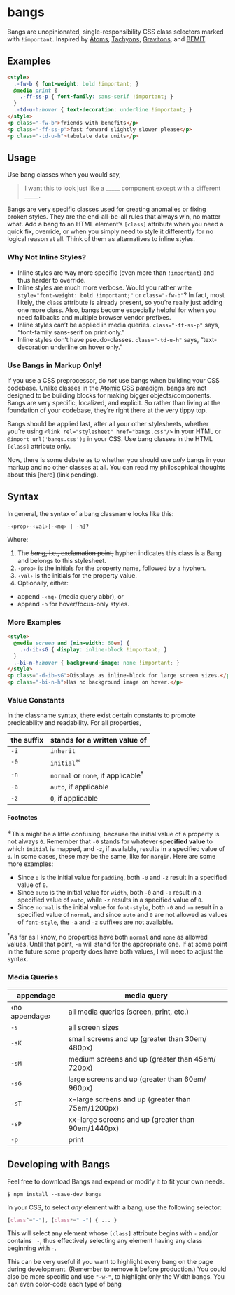 # bangs
Bangs are unopinionated, single-responsibility CSS class selectors marked with `!important`.
Inspired by
[Atoms](http://acss.io/),
[Tachyons](http://tachyons.io/),
[Gravitons](http://jxnblk.com/gravitons/), and
[BEMIT](http://csswizardry.com/2015/08/bemit-taking-the-bem-naming-convention-a-step-further/).

## Examples

```html
<style>
  .-fw-b { font-weight: bold !important; }
  @media print {
    .-ff-ss-p { font-family: sans-serif !important; }
  }
  .-td-u-h:hover { text-decoration: underline !important; }
</style>
<p class="-fw-b">friends with benefits</p>
<p class="-ff-ss-p">fast forward slightly slower please</p>
<p class="-td-u-h">tabulate data units</p>
```

## Usage

Use bang classes when you would say,

> I want this to look just like a \_\_\_\_\_ component except with a different \_\_\_\_\_.

Bangs are very specific classes used for creating anomalies or fixing broken styles.
They are the end-all-be-all rules that always win, no matter what.
Add a bang to an HTML element’s `[class]` attribute
when you need a quick fix, override, or when you simply need to style it differently for
no logical reason at all. Think of them as alternatives to inline styles.

### Why Not Inline Styles?

- Inline styles are way more specific (even more than `!important`) and thus harder to override.
- Inline styles are much more verbose. Would you rather write
  `style="font-weight: bold !important;"` or `class="-fw-b"`?
  In fact, most likely, the `class` attribute is already present, so you’re really just adding one more class.
  Also, bangs become especially helpful for when you need fallbacks and multiple browser vendor prefixes.
- Inline styles can’t be applied in media queries. `class="-ff-ss-p"` says,
  “font-family sans-serif on print only.”
- Inline styles don’t have pseudo-classes. `class="-td-u-h"` says,
  “text-decoration underline on hover only.”

### Use Bangs in Markup Only!

If you use a CSS preprocessor, do *not* use bangs when building your CSS codebase. Unlike classes in the
[Atomic CSS](http://acss.io/) paradigm, bangs are not designed to be building blocks for
making bigger objects/components. Bangs are very specific, localized, and explicit. So rather than
living at the foundation of your codebase, they’re right there at the very tippy top.

Bangs should be applied last, after all your other stylesheets, whether you’re using
`<link rel="stylesheet" href="bangs.css"/>` in your HTML or `@import url('bangs.css');` in your CSS.
Use bang classes in the HTML `[class]` attribute only.

Now, there is some debate as to whether you should use *only* bangs in your markup and
no other classes at all. You can read my philosophical thoughts about this
[here] (link pending).

## Syntax

In general, the syntax of a bang classname looks like this:
```
-‹prop›-‹val›[-‹mq› | -h]?
```
Where:
1. The ~~*bang*, i.e., exclamation point,~~ hyphen indicates this class is a Bang and belongs to this stylesheet.
2. `‹prop›` is the initials for the property name, followed by a hyphen.
3. `‹val›` is the initials for the property value.
4. Optionally, either:
  - append `-‹mq›` (media query abbr), or
  - append `-h` for hover/focus-only styles.

### More Examples

```html
<style>
  @media screen and (min-width: 60em) {
    .-d-ib-sG { display: inline-block !important; }
  }
  .-bi-n-h:hover { background-image: none !important; }
</style>
<p class="-d-ib-sG">Displays as inline-block for large screen sizes.</p>
<p class="-bi-n-h">Has no background image on hover.</p>
```

### Value Constants
In the classname syntax, there exist certain constants to promote predicability and readability.
For all properties,

the suffix | stands for a written value of
---------- | -----------------------------
`-i`       | `inherit`
`-0`       | `initial`<sup>&lowast;</sup>
`-n`       | `normal` or `none`, if applicable<sup>&dagger;</sup>
`-a`       | `auto`, if applicable
`-z`       | `0`, if applicable

#### Footnotes

<sup>&lowast;</sup>This might be a little confusing, because the initial value of a property
is not always `0`. Remember that `-0` stands for whatever **specified value** to which `initial` is mapped,
and `-z`, if available, results in a specified value of `0`.
In some cases, these may be the same, like for `margin`. Here are some more examples:

- Since `0` is the initial value for `padding`, both `-0` and `-z` result in a specified value of `0`.
- Since `auto` is the initial value for `width`, both `-0` and `-a` result in a specified value of `auto`,
  while `-z` results in a specified value of `0`.
- Since `normal` is the initial value for `font-style`, both `-0` and `-n` result in a specified value of `normal`,
  and since `auto` and `0` are not allowed as values of `font-style`, the `-a` and `-z` suffixes are not available.

<sup>&dagger;</sup>As far as I know, no properties have both `normal` and `none` as allowed values.
Until that point, `-n` will stand for the appropriate one. If at some point in the future some
property does have both values, I will need to adjust the syntax.

### Media Queries

appendage      | media query
---------      | -----
‹no appendage› |      all media queries (screen, print, etc.)
`-s`           |      all screen sizes
`-sK`          |    small screens and up (greater than 30em/ 480px)
`-sM`          |   medium screens and up (greater than 45em/ 720px)
`-sG`          |    large screens and up (greater than 60em/ 960px)
`-sT`          |  x-large screens and up (greater than 75em/1200px)
`-sP`          | xx-large screens and up (greater than 90em/1440px)
`-p`           |    print

## Developing with Bangs

Feel free to download Bangs and expand or modify it to fit your own needs.

    $ npm install --save-dev bangs

In your CSS, to select *any* element with a bang, use the following selector:
```css
[class^="-"], [class*=" -"] { ... }
```
This will select any element whose `[class]` attribute begins with `-` and/or
contains <code>&nbsp;-</code>, thus effectively selecting any element having any class
beginning with `-`.


This can be very useful if you want to highlight every bang on the page during development.
(Remember to remove it before production.) You could also be more specific and use `"-w-"`,
to highlight only the Width bangs. You can even color-code each type of bang
